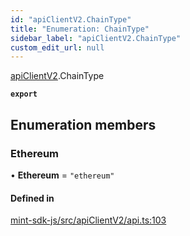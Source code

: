 ```yaml
---
id: "apiClientV2.ChainType"
title: "Enumeration: ChainType"
sidebar_label: "apiClientV2.ChainType"
custom_edit_url: null
---
```


[apiClientV2](../modules/apiClientV2).ChainType

**`export`**

## Enumeration members

### Ethereum

• **Ethereum** = `"ethereum"`

#### Defined in

[mint-sdk-js/src/apiClientV2/api.ts:103](https://github.com/KyuzanInc/mint-sdk-js/blob/d2ac52e/src/apiClientV2/api.ts#L103)

